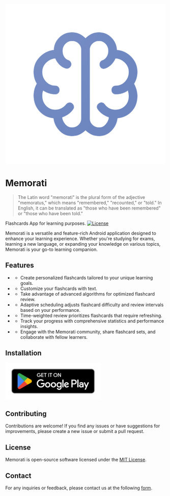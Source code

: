 <p align="center">
 <img src="app/src/main/ic_launcher-playstore.png" />
</p>

# Memorati
> The Latin word "memorati" is the plural form of the adjective "memoratus," which means "remembered," "recounted," or "told." In English, it can be translated as "those who have been remembered" or "those who have been told."

Flashcards App for learning purposes. [![License](https://img.shields.io/badge/license-MIT-blue.svg)](LICENSE)

Memorati is a versatile and feature-rich Android application designed to enhance your learning experience. Whether you're studying for exams, learning a new language, or expanding your knowledge on various topics, Memorati is your go-to learning companion.

## Features

- - Create personalized flashcards tailored to your unique learning goals.
- - Customize your flashcards with text.
- - Take advantage of advanced algorithms for optimized flashcard review.
- - Adaptive scheduling adjusts flashcard difficulty and review intervals based on your performance.
- - Time-weighted review prioritizes flashcards that require refreshing.
- - Track your progress with comprehensive statistics and performance insights.
- - Engage with the Memorati community, share flashcard sets, and collaborate with fellow learners.

## Installation

[<img src="google-play-badge.png" width="300">](https://play.google.com/store/apps/details?id=com.memorati)


## Contributing

Contributions are welcome! If you find any issues or have suggestions for improvements, please create a new issue or submit a pull request.

## License

Memorati is open-source software licensed under the [MIT License](LICENSE).

## Contact

For any inquiries or feedback, please contact us at the following [form](https://forms.gle/RdMns7GMZHam2PH49).

